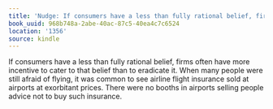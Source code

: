 ```yaml
---
title: 'Nudge: If consumers have a less than fully rational belief, firms o…'
book_uuid: 968b748a-2abe-40ac-87c5-40ea4c7c6524
location: '1356'
source: kindle
---
```


If consumers have a less than fully rational belief, firms often have more incentive to cater to that belief than to eradicate it. When many people were still afraid of flying, it was common to see airline flight insurance sold at airports at exorbitant prices. There were no booths in airports selling people advice not to buy such insurance.